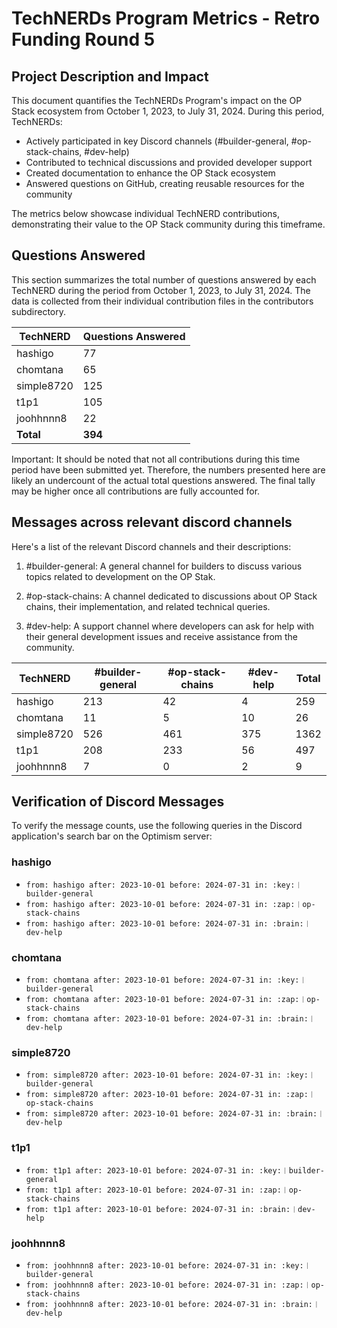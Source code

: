 # TechNERDs Program Metrics - Retro Funding Round 5

## Project Description and Impact

This document quantifies the TechNERDs Program's impact on the OP Stack ecosystem from October 1, 2023, to July 31, 2024. During this period, TechNERDs:

- Actively participated in key Discord channels (#builder-general, #op-stack-chains, #dev-help)
- Contributed to technical discussions and provided developer support
- Created documentation to enhance the OP Stack ecosystem
- Answered questions on GitHub, creating reusable resources for the community

The metrics below showcase individual TechNERD contributions, demonstrating their value to the OP Stack community during this timeframe.

## Questions Answered

This section summarizes the total number of questions answered by each TechNERD during the period from October 1, 2023, to July 31, 2024. The data is collected from their individual contribution files in the contributors subdirectory.

| TechNERD   | Questions Answered |
|------------|---------------------|
| hashigo    | 77                  |
| chomtana   | 65                  |
| simple8720 | 125                 |
| t1p1       | 105                 |
| joohhnnn8  | 22                  |
| **Total**  | **394**             |

Important: It should be noted that not all contributions during this time period have been submitted yet. Therefore, the numbers presented here are likely an undercount of the actual total questions answered. The final tally may be higher once all contributions are fully accounted for.



## Messages across relevant discord channels

Here's a list of the relevant Discord channels and their descriptions:

1. #builder-general: A general channel for builders to discuss various topics related to development on the OP Stak.

2. #op-stack-chains: A channel dedicated to discussions about OP Stack chains, their implementation, and related technical queries.

3. #dev-help: A support channel where developers can ask for help with their general development issues and receive assistance from the community.


| TechNERD   | #builder-general | #op-stack-chains | #dev-help | Total |
|------------|------------------|------------------|-----------|-------|
| hashigo    | 213              | 42               | 4         | 259   |
| chomtana   | 11               | 5                | 10        | 26    |
| simple8720 | 526              | 461              | 375       | 1362  |
| t1p1       | 208              | 233              | 56        | 497   |
| joohhnnn8  | 7                | 0                | 2         | 9     |

## Verification of Discord Messages

To verify the message counts, use the following queries in the Discord application's search bar on the Optimism server:

### hashigo
- `from: hashigo after: 2023-10-01 before: 2024-07-31 in: :key:︱builder-general`
- `from: hashigo after: 2023-10-01 before: 2024-07-31 in: :zap:︱op-stack-chains`
- `from: hashigo after: 2023-10-01 before: 2024-07-31 in: :brain:︱dev-help`

### chomtana
- `from: chomtana after: 2023-10-01 before: 2024-07-31 in: :key:︱builder-general`
- `from: chomtana after: 2023-10-01 before: 2024-07-31 in: :zap:︱op-stack-chains`
- `from: chomtana after: 2023-10-01 before: 2024-07-31 in: :brain:︱dev-help`

### simple8720
- `from: simple8720 after: 2023-10-01 before: 2024-07-31 in: :key:︱builder-general`
- `from: simple8720 after: 2023-10-01 before: 2024-07-31 in: :zap:︱op-stack-chains`
- `from: simple8720 after: 2023-10-01 before: 2024-07-31 in: :brain:︱dev-help`

### t1p1
- `from: t1p1 after: 2023-10-01 before: 2024-07-31 in: :key:︱builder-general`
- `from: t1p1 after: 2023-10-01 before: 2024-07-31 in: :zap:︱op-stack-chains`
- `from: t1p1 after: 2023-10-01 before: 2024-07-31 in: :brain:︱dev-help`

### joohhnnn8
- `from: joohhnnn8 after: 2023-10-01 before: 2024-07-31 in: :key:︱builder-general`
- `from: joohhnnn8 after: 2023-10-01 before: 2024-07-31 in: :zap:︱op-stack-chains`
- `from: joohhnnn8 after: 2023-10-01 before: 2024-07-31 in: :brain:︱dev-help`
